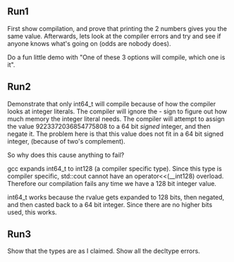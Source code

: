 Run1
-----------------------

First show compilation, and prove that printing the 2 numbers gives you the
same value. Afterwards, lets look at the compiler errors and try and see if
anyone knows what's going on (odds are nobody does).

Do a fun little demo with "One of these 3 options will compile, which one is it".

Run2
-----------------------

Demonstrate that only int64\_t will compile because of how the compiler looks
at integer literals. The compiler will ignore the - sign to figure out how much
memory the integer literal needs. The compiler will attempt to assign the value
9223372036854775808 to a 64 bit _signed_ integer, and then negate it. The problem
here is that this value does not fit in a 64 bit signed integer, (because of two's
complement).


So why does this cause anything to fail?

gcc expands int64\_t to int128 (a compiler specific type). Since this type is
compiler specific, std::cout cannot have an operator<<(\_\_int128) overload.
Therefore our compilation fails any time we have a 128 bit integer value.

int64\_t works because the rvalue gets expanded to 128 bits, then negated, and
then casted back to a 64 bit integer. Since there are no higher bits used, this
works.

Run3
-----------------------

Show that the types are as I claimed. Show all the decltype errors.
